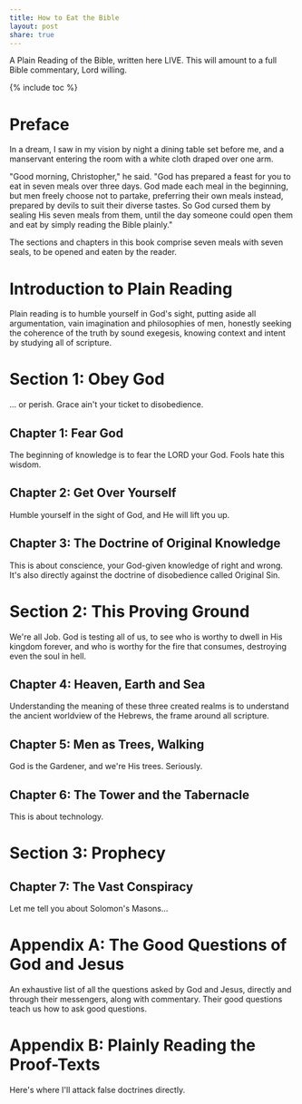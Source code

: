 ```yaml
---
title: How to Eat the Bible
layout: post
share: true
---
```


A Plain Reading of the Bible, written here LIVE. This will amount to a full Bible commentary, Lord willing.

{% include toc %}

# Preface

In a dream, I saw in my vision by night a dining table set before me, and a manservant entering the room with a white cloth draped over one arm.

"Good morning, Christopher," he said. "God has prepared a feast for you to eat in seven meals over three days. God made each meal in the beginning, but men freely choose not to partake, preferring their own meals instead, prepared by devils to suit their diverse tastes. So God cursed them by sealing His seven meals from them, until the day someone could open them and eat by simply reading the Bible plainly."

The sections and chapters in this book comprise seven meals with seven seals, to be opened and eaten by the reader.

# Introduction to Plain Reading

Plain reading is to humble yourself in God's sight, putting aside all argumentation, vain imagination and philosophies of men, honestly seeking the coherence of the truth by sound exegesis, knowing context and intent by studying all of scripture.

# Section 1: Obey God

... or perish. Grace ain't your ticket to disobedience.

## Chapter 1: Fear God

The beginning of knowledge is to fear the LORD your God. Fools hate this wisdom.

## Chapter 2: Get Over Yourself

Humble yourself in the sight of God, and He will lift you up.

## Chapter 3: The Doctrine of Original Knowledge

This is about conscience, your God-given knowledge of right and wrong. It's also directly against the doctrine of disobedience called Original Sin.

# Section 2: This Proving Ground

We're all Job. God is testing all of us, to see who is worthy to dwell in His kingdom forever, and who is worthy for the fire that consumes, destroying even the soul in hell.

## Chapter 4: Heaven, Earth and Sea

Understanding the meaning of these three created realms is to understand the ancient worldview of the Hebrews, the frame around all scripture.

## Chapter 5: Men as Trees, Walking

God is the Gardener, and we're His trees. Seriously.

## Chapter 6: The Tower and the Tabernacle

This is about technology.

# Section 3: Prophecy

## Chapter 7: The Vast Conspiracy

Let me tell you about Solomon's Masons...

# Appendix A: The Good Questions of God and Jesus

An exhaustive list of all the questions asked by God and Jesus, directly and through their messengers, along with commentary. Their good questions teach us how to ask good questions.

# Appendix B: Plainly Reading the Proof-Texts

Here's where I'll attack false doctrines directly.